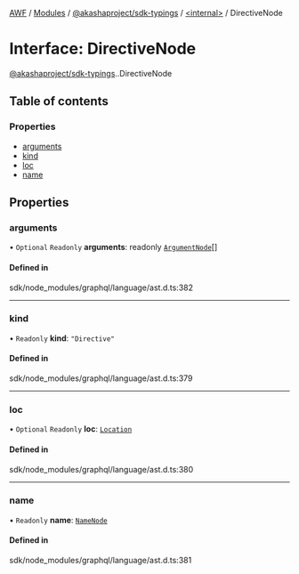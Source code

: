 [AWF](../README.md) / [Modules](../modules.md) / [@akashaproject/sdk-typings](../modules/akashaproject_sdk_typings.md) / [<internal\>](../modules/akashaproject_sdk_typings._internal_.md) / DirectiveNode

# Interface: DirectiveNode

[@akashaproject/sdk-typings](../modules/akashaproject_sdk_typings.md).[<internal>](../modules/akashaproject_sdk_typings._internal_.md).DirectiveNode

## Table of contents

### Properties

- [arguments](akashaproject_sdk_typings._internal_.DirectiveNode.md#arguments)
- [kind](akashaproject_sdk_typings._internal_.DirectiveNode.md#kind)
- [loc](akashaproject_sdk_typings._internal_.DirectiveNode.md#loc)
- [name](akashaproject_sdk_typings._internal_.DirectiveNode.md#name)

## Properties

### arguments

• `Optional` `Readonly` **arguments**: readonly [`ArgumentNode`](akashaproject_sdk_typings._internal_.ArgumentNode.md)[]

#### Defined in

sdk/node_modules/graphql/language/ast.d.ts:382

___

### kind

• `Readonly` **kind**: ``"Directive"``

#### Defined in

sdk/node_modules/graphql/language/ast.d.ts:379

___

### loc

• `Optional` `Readonly` **loc**: [`Location`](../classes/akashaproject_sdk_typings._internal_.Location.md)

#### Defined in

sdk/node_modules/graphql/language/ast.d.ts:380

___

### name

• `Readonly` **name**: [`NameNode`](akashaproject_sdk_typings._internal_.NameNode.md)

#### Defined in

sdk/node_modules/graphql/language/ast.d.ts:381
